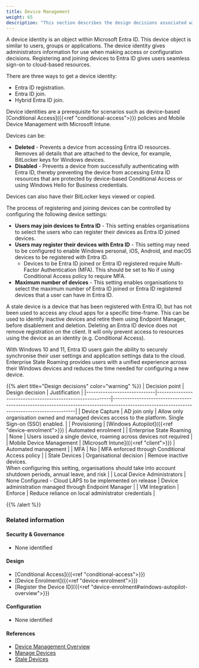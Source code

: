 ```yaml
---
title: Device Management
weight: 65
description: "This section describes the design decisions associated with device identities for system(s) built using ASD's Blueprint for Secure Cloud."
---
```


A device identity is an object within Microsoft Entra ID. This device object is similar to users, groups or applications. The device identity gives administrators information for use when making access or configuration decisions. Registering and joining devices to Entra ID gives users seamless sign-on to cloud-based resources.

There are three ways to get a device identity:

* Entra ID registration.
* Entra ID join.
* Hybrid Entra ID join.

Device identities are a prerequisite for scenarios such as device-based [Conditional Access]({{<ref "conditional-access">}}) policies and Mobile Device Management with Microsoft Intune.

Devices can be:

* **Deleted** - Prevents a device from accessing Entra ID resources. Removes all details that are attached to the device, for example, BitLocker keys for Windows devices.
* **Disabled** - Prevents a device from successfully authenticating with Entra ID, thereby preventing the device from accessing Entra ID resources that are protected by device-based Conditional Access or using Windows Hello for Business credentials.

Devices can also have their BitLocker keys viewed or copied.

The process of registering and joining devices can be controlled by configuring the following device settings:

* **Users may join devices to Entra ID** - This setting enables organisations to select the users who can register their devices as Entra ID joined devices.
* **Users may register their devices with Entra ID** - This setting may need to be configured to enable Windows personal, iOS, Android, and macOS devices to be registered with Entra ID.
    * Devices to be Entra ID joined or Entra ID registered require Multi-Factor Authentication (MFA). This should be set to No if using Conditional Access policy to require MFA.
* **Maximum number of devices** - This setting enables organisations to select the maximum number of Entra ID joined or Entra ID registered devices that a user can have in Entra ID.

A stale device is a device that has been registered with Entra ID, but has not been used to access any cloud apps for a specific time-frame. This can be used to identify inactive devices and retire them using Endpoint Manager, before disablement and deletion. Deleting an Entra ID device does not remove registration on the client. It will only prevent access to resources using the device as an identity (e.g. Conditional Access).

With Windows 10 and 11, Entra ID users gain the ability to securely synchronise their user settings and application settings data to the cloud. Enterprise State Roaming provides users with a unified experience across their Windows devices and reduces the time needed for configuring a new device.

{{% alert title="Design decisions" color="warning" %}}
| Decision point              | Design decision                                           | Justification                                                                                                                              |
|-----------------------------|-----------------------------------------------------------|--------------------------------------------------------------------------------------------------------------------------------------------|
| Device Capture              | AD join only                                              | Allow only organisation owned and managed devices access to the platform. Single Sign-on (SSO) enabled.                                    |
| Provisioning                | [Windows Autopilot]({{<ref "device-enrolment">}})         | Automated enrolment                                                                                                                        |
| Enterprise State Roaming    | None                                                      | Users issued a single device, roaming across devices not required                                                                          |
| Mobile Device Management    | [Microsoft Intune]({{<ref "client">}})                    | Automated management                                                                                                                       |
| MFA                         | No                                                        | MFA enforced through Conditional Access policy                                                                                             |
| Stale Devices               | Organisational decision                                     | Remove inactive devices.<br>When configuring this setting, organisations should take into account shutdown periods, annual leave, and risk |
| Local Device Administrators | None Configured - Cloud LAPS to be implemented on release | Device administration managed through Endpoint Manager                                                                                     |
| VM Integration              | Enforce                                                   | Reduce reliance on local administrator credentials                                                                                         |

{{% /alert %}}

### Related information

#### Security & Governance

* None identified

#### Design

* [Conditional Access]({{<ref "conditional-access">}})
* [Device Enrolment]({{<ref "device-enrolment">}})
* [Register the Device ID]({{<ref "device-enrolment#windows-autopilot-overview">}})

#### Configuration

* None identified

#### References

* [Device Management Overview](https://learn.microsoft.com/entra/identity/devices/overview)
* [Manage Devices](https://learn.microsoft.com/entra/identity/devices/manage-device-identities)
* [Stale Devices](https://learn.microsoft.com/entra/identity/devices/manage-stale-devices)

